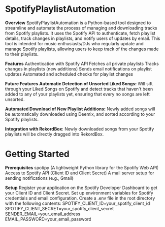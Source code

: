 # SpotifyPlaylistAutomation

**Overview**
SpotifyPlaylistAutomation is a Python-based tool designed to streamline and automate the process of managing and downloading tracks from Spotify playlists. It uses the Spotify API to authenticate, fetch playlist details, track changes in playlists, and notify users of updates by email. This tool is intended for music enthusiasts/DJs who regularly update and manage Spotify playlists, allowing users to keep track of the changes made to their playlists.

**Features**
Authentication with Spotify API
Fetches all private playlists
Tracks changes in playlists (new additions)
Sends email notifications on playlist updates
Automated and scheduled checks for playlist changes

**Future Features**
**Automatic Detection of Unsorted Liked Songs:** Will sift through your Liked Songs on Spotify and detect tracks that haven't been added to any of your playlists yet, ensuring that every no songs are left unsorted.

**Automated Download of New Playlist Additions:** Newly added songs will be automatically downloaded using Deemix, and sorted according to your Spotify playlists.

**Integration with RekordBox:** Newly downloaded songs from your Spotify playlists will be directly dragged into RekordBox.

# Getting Started
**Prerequisites**
spotipy (A lightweight Python library for the Spotify Web API)
Access to Spotify API (Client ID and Client Secret)
A mail server setup for sending notifications (e.g., Gmail)

**Setup**
Register your application on the Spotify Developer Dashboard to get your Client ID and Client Secret.
Set up environment variables for Spotify credentials and email configuration. Create a .env file in the root directory with the following contents:
SPOTIFY_CLIENT_ID=your_spotify_client_id
SPOTIFY_CLIENT_SECRET=your_spotify_client_secret
SENDER_EMAIL=your_email_address
EMAIL_PASSWORD=your_email_password
